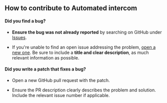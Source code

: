 ## How to contribute to Automated intercom

#### **Did you find a bug?**

* **Ensure the bug was not already reported** by searching on GitHub under [Issues](https://github.com/Tech-TTGames/intercom-auto/issues).

* If you're unable to find an open issue addressing the problem, [open a new one](https://github.com/Tech-TTGames/intercom-auto/issues). Be sure to include a **title and clear description**, as much relevant information as possible.

#### **Did you write a patch that fixes a bug?**

* Open a new GitHub pull request with the patch.

* Ensure the PR description clearly describes the problem and solution. Include the relevant issue number if applicable.
